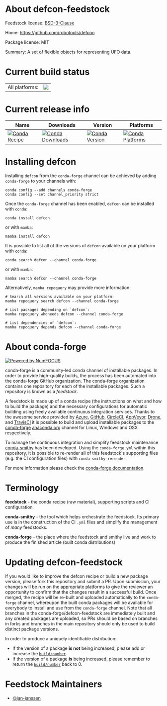 About defcon-feedstock
======================

Feedstock license: [BSD-3-Clause](https://github.com/conda-forge/defcon-feedstock/blob/main/LICENSE.txt)

Home: https://github.com/robotools/defcon

Package license: MIT

Summary: A set of flexible objects for representing UFO data.

Current build status
====================


<table><tr><td>All platforms:</td>
    <td>
      <a href="https://dev.azure.com/conda-forge/feedstock-builds/_build/latest?definitionId=16947&branchName=main">
        <img src="https://dev.azure.com/conda-forge/feedstock-builds/_apis/build/status/defcon-feedstock?branchName=main">
      </a>
    </td>
  </tr>
</table>

Current release info
====================

| Name | Downloads | Version | Platforms |
| --- | --- | --- | --- |
| [![Conda Recipe](https://img.shields.io/badge/recipe-defcon-green.svg)](https://anaconda.org/conda-forge/defcon) | [![Conda Downloads](https://img.shields.io/conda/dn/conda-forge/defcon.svg)](https://anaconda.org/conda-forge/defcon) | [![Conda Version](https://img.shields.io/conda/vn/conda-forge/defcon.svg)](https://anaconda.org/conda-forge/defcon) | [![Conda Platforms](https://img.shields.io/conda/pn/conda-forge/defcon.svg)](https://anaconda.org/conda-forge/defcon) |

Installing defcon
=================

Installing `defcon` from the `conda-forge` channel can be achieved by adding `conda-forge` to your channels with:

```
conda config --add channels conda-forge
conda config --set channel_priority strict
```

Once the `conda-forge` channel has been enabled, `defcon` can be installed with `conda`:

```
conda install defcon
```

or with `mamba`:

```
mamba install defcon
```

It is possible to list all of the versions of `defcon` available on your platform with `conda`:

```
conda search defcon --channel conda-forge
```

or with `mamba`:

```
mamba search defcon --channel conda-forge
```

Alternatively, `mamba repoquery` may provide more information:

```
# Search all versions available on your platform:
mamba repoquery search defcon --channel conda-forge

# List packages depending on `defcon`:
mamba repoquery whoneeds defcon --channel conda-forge

# List dependencies of `defcon`:
mamba repoquery depends defcon --channel conda-forge
```


About conda-forge
=================

[![Powered by
NumFOCUS](https://img.shields.io/badge/powered%20by-NumFOCUS-orange.svg?style=flat&colorA=E1523D&colorB=007D8A)](https://numfocus.org)

conda-forge is a community-led conda channel of installable packages.
In order to provide high-quality builds, the process has been automated into the
conda-forge GitHub organization. The conda-forge organization contains one repository
for each of the installable packages. Such a repository is known as a *feedstock*.

A feedstock is made up of a conda recipe (the instructions on what and how to build
the package) and the necessary configurations for automatic building using freely
available continuous integration services. Thanks to the awesome service provided by
[Azure](https://azure.microsoft.com/en-us/services/devops/), [GitHub](https://github.com/),
[CircleCI](https://circleci.com/), [AppVeyor](https://www.appveyor.com/),
[Drone](https://cloud.drone.io/welcome), and [TravisCI](https://travis-ci.com/)
it is possible to build and upload installable packages to the
[conda-forge](https://anaconda.org/conda-forge) [anaconda.org](https://anaconda.org/)
channel for Linux, Windows and OSX respectively.

To manage the continuous integration and simplify feedstock maintenance
[conda-smithy](https://github.com/conda-forge/conda-smithy) has been developed.
Using the ``conda-forge.yml`` within this repository, it is possible to re-render all of
this feedstock's supporting files (e.g. the CI configuration files) with ``conda smithy rerender``.

For more information please check the [conda-forge documentation](https://conda-forge.org/docs/).

Terminology
===========

**feedstock** - the conda recipe (raw material), supporting scripts and CI configuration.

**conda-smithy** - the tool which helps orchestrate the feedstock.
                   Its primary use is in the construction of the CI ``.yml`` files
                   and simplify the management of *many* feedstocks.

**conda-forge** - the place where the feedstock and smithy live and work to
                  produce the finished article (built conda distributions)


Updating defcon-feedstock
=========================

If you would like to improve the defcon recipe or build a new
package version, please fork this repository and submit a PR. Upon submission,
your changes will be run on the appropriate platforms to give the reviewer an
opportunity to confirm that the changes result in a successful build. Once
merged, the recipe will be re-built and uploaded automatically to the
`conda-forge` channel, whereupon the built conda packages will be available for
everybody to install and use from the `conda-forge` channel.
Note that all branches in the conda-forge/defcon-feedstock are
immediately built and any created packages are uploaded, so PRs should be based
on branches in forks and branches in the main repository should only be used to
build distinct package versions.

In order to produce a uniquely identifiable distribution:
 * If the version of a package **is not** being increased, please add or increase
   the [``build/number``](https://docs.conda.io/projects/conda-build/en/latest/resources/define-metadata.html#build-number-and-string).
 * If the version of a package **is** being increased, please remember to return
   the [``build/number``](https://docs.conda.io/projects/conda-build/en/latest/resources/define-metadata.html#build-number-and-string)
   back to 0.

Feedstock Maintainers
=====================

* [@jan-janssen](https://github.com/jan-janssen/)

